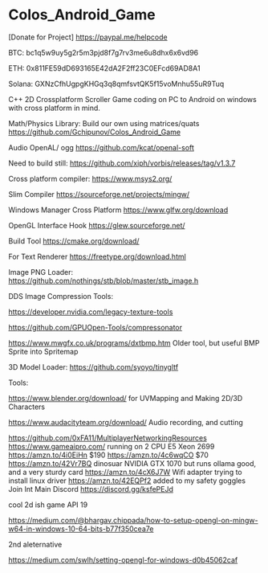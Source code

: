 # Colos_Android_Game

[Donate for Project]
https://paypal.me/helpcode

BTC: bc1q5w9uy5g2r5m3pjd8f7g7rv3me6u8dhx6x6vd96

ETH: 0x811FE59dD693165E42dA2F2ff23C0EFcd69AD8A1

Solana: GXNzCfhUgpgKHGq3q8qmfsvtQK5f15voMnhu55uR9Tuq

C++ 2D Crossplatform Scroller Game coding on PC to Android on windows with cross platform in mind.

Math/Physics Library:
Build our own using matrices/quats
https://github.com/Gchipunov/Colos_Android_Game


Audio OpenAL/ ogg 
https://github.com/kcat/openal-soft

Need to build still:
https://github.com/xiph/vorbis/releases/tag/v1.3.7


Cross platform compiler:
https://www.msys2.org/

Slim Compiler
https://sourceforge.net/projects/mingw/

Windows Manager Cross Platform
https://www.glfw.org/download

OpenGL Interface Hook
https://glew.sourceforge.net/

Build Tool
https://cmake.org/download/

For Text Renderer
https://freetype.org/download.html


Image PNG Loader:
https://github.com/nothings/stb/blob/master/stb_image.h

DDS Image Compression Tools:

https://developer.nvidia.com/legacy-texture-tools

https://github.com/GPUOpen-Tools/compressonator

https://www.mwgfx.co.uk/programs/dxtbmp.htm  Older tool, but useful  BMP Sprite into Spritemap

3D Model Loader:
https://github.com/syoyo/tinygltf

Tools:

https://www.blender.org/download/  for UVMapping and Making 2D/3D Characters

https://www.audacityteam.org/download/ Audio recording, and cutting

https://github.com/0xFA11/MultiplayerNetworkingResources
https://www.gameaipro.com/
running on 2 CPU E5 Xeon 2699
https://amzn.to/4i0EiHn $190
https://amzn.to/4c6wqCO $70
https://amzn.to/42Vr7BQ dinosuar NVIDIA GTX 1070 but runs ollama good, and a very sturdy card
 https://amzn.to/4cX6J7W Wifi adapter trying to install linux driver
https://amzn.to/42EQPf2 added to my safety goggles
Join Int Main Discord
https://discord.gg/ksfePEJd


cool 2d ish game API 19


https://medium.com/@bhargav.chippada/how-to-setup-opengl-on-mingw-w64-in-windows-10-64-bits-b77f350cea7e

2nd aleternative

https://medium.com/swlh/setting-opengl-for-windows-d0b45062caf
